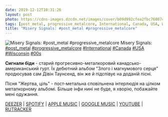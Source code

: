 ```yaml
---
date: 2019-12-12T10:31:26
layout: post
photo: https://cdns-images.dzcdn.net/images/cover/b09d992cfea2fbc760874aa6b3612453/500x500.jpg
tags: [post_metal, progressive_metalcore, International, Canada, USA, Wisconsin, 00s]
title: "Misery Signals: #post_metal #progressive_metalcore"
---
```

![Misery Signals: #post_metal #progressive_metalcore](https://cdns-images.dzcdn.net/images/cover/b09d992cfea2fbc760874aa6b3612453/500x500.jpg)
Misery Signals: [#post_metal](/tags/#post_metal) [#progressive_metalcore](/tags/#progressive_metalcore) [#International](/tags/#International) [#Canada](/tags/#Canada) [#USA](/tags/#USA) [#Wisconsin](/tags/#Wisconsin) [#00s](/tags/#00s)

**Сигнали біди** - старий прогресивно-металкоровий канадсько-американський гурт. Їх дебютний альбом &quot;Злого і магнумового серця&quot; продюсував сам Дівін Таунсенд, він же й підспівує на доданій пісні.

Пісня &quot;Жертва, ціль&quot; - пост-метальна сповільнена інтерлюдія на цілком металкорному альбомі. Більше інфи нині не буде, я хворію, побажайте мені одужання.

[DEEZER](https://www.deezer.com/uk/album/86880) \| [SPOTIFY](https://open.spotify.com/album/4eg2gCazX21j83fWZZylaJ) \| [APPLE MUSIC](https://music.apple.com/us/album/of-malice-and-the-magnum-heart/213541602) \| [GOOGLE MUSIC](https://play.google.com/music/m/Broekdi2gdujh4olioavyzjjdwm?t=Of_Malice_and_the_Magnum_Heart_-_Misery_Signals) \| [YOUTUBE](https://www.youtube.com/playlist?list=PL819339BB6BDDB9ED) \| [RUTRACKER](https://rutracker.org/forum/viewtopic.php?t=1869430)